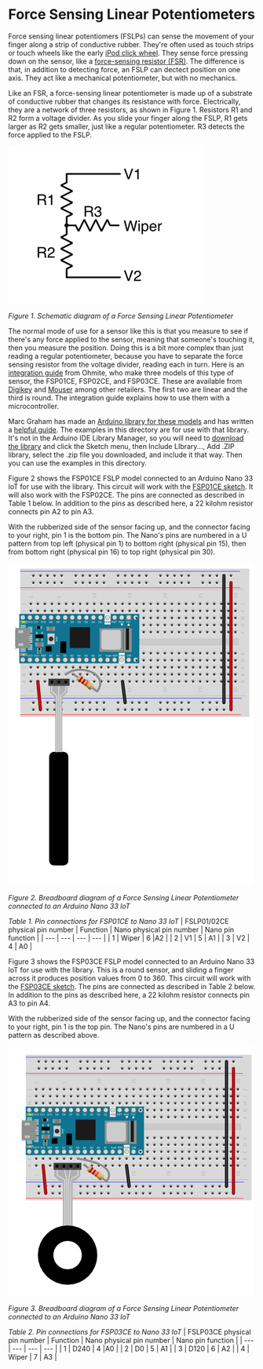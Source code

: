 # Force Sensing Linear Potentiometers

Force sensing  linear potentiomers (FSLPs) can sense the movement of your finger along a strip of conductive rubber. They're often used as touch strips  or touch wheels like the early [iPod click wheel](https://support.apple.com/en-us/HT204217#ipod). They sense force pressing down on the sensor, like a [force-sensing resistor (FSR)](https://itp.nyu.edu/archive/physcomp-spring2014/sensors/Reports/ForceSensorResistor.html). The difference is that, in addition to detecting force, an FSLP can dectect position on one axis. They act like a mechanical potentiometer, but with no mechanics. 

Like an FSR, a force-sensing linear potentiometer is made up of a substrate of conductive rubber that changes its resistance with force. Electrically, they are a network of three resistors, as shown in Figure 1. Resistors R1 and R2 form a voltage divider. As you slide your finger along the FSLP, R1 gets larger as R2 gets smaller, just like a regular potentiometer. R3 detects the force applied to the FSLP. 

![Schematic diagram of an FSLP](img/FSLP-schematic.png)

_Figure 1. Schematic diagram of a Force Sensing Linear Potentiometer_

The normal mode of use for a sensor like this is that you measure to see if there's any force applied to the sensor, meaning that someone's touching it, then you measure the position. Doing this is a bit more complex than just reading a regular potentiometer, because you have to separate the force sensing resistor from the voltage divider, reading each in turn.  Here is an [integration guide](https://www.mouser.com/pdfdocs/Ohmite-FSP-Integration-Guide-V1-0_27-03-18.pdf) from Ohmite, who make three models of this type of sensor, the FSP01CE, FSP02CE, and FSP03CE. These are available from [Digikey](https://www.digikey.com/products/en?keywords=FSLP%20ohmite) and [Mouser](https://www.mouser.com/Search/Refine?Keyword=ohmite+FSP0) among other retailers. The first two are linear and the third is round. The integration guide explains how to use them with a microcontroller.  

Marc Graham has made an [Arduino library for these models](https://m2aglabs.com/2019/08/14/using-ohmite-force-sensitive-potentiometers/) and has written a [helpful guide](https://m2aglabs.com/2019/08/14/using-ohmite-force-sensitive-potentiometers/). The examples in this directory are for use with that library. It's not in the Arduino IDE Library Manager, so you will need to [download the library](https://github.com/m2ag-labs/m2aglabs_ohmite/archive/master.zip) and click the Sketch menu, then Include LIbrary..., Add .ZIP library, select the .zip file you downloaded, and include it that way. Then you can use the examples in this directory.

Figure 2 shows the FSP01CE FSLP model connected to an Arduino Nano 33 IoT for use with the library. This circuit will work with the [FSP01CE sketch](FSP01CE-FSP02CE_example/FSP01CE-FSP02CE_example.ino). It will also work with the FSP02CE. The pins are connected as described in Table 1 below. In addition to the pins as described here, a 22 kilohm resistor connects pin A2 to pin A3. 

With the rubberized side of the sensor facing up, and the connector facing to your right, pin 1 is the bottom pin. The Nano's pins are numbered in a U pattern from top left (physical pin 1) to bottom right (physical pin 15), then from bottom right (physical pin 16) to top right (physical pin 30). 

![Breadboard view  of an FSLP connected to an Arduino Nano 33 IoT](img/nano_FSP01-2CE_bb.png)

_Figure 2. Breadboard diagram  of a Force Sensing Linear Potentiometer connected to an Arduino Nano 33 IoT_

_Table 1. Pin connections for FSP01CE to Nano 33 IoT_
| FSLP01/02CE physical pin number | Function | Nano physical pin number | Nano pin function | 
| --- | --- | --- | --- |
| 1 | Wiper | 6 |A2 | 
| 2 | V1 | 5 | A1 | 
| 3 | V2 | 4 | A0 | 

Figure 3 shows the FSP03CE FSLP model connected to an Arduino Nano 33 IoT for use with the library. This is a round sensor, and sliding a finger across it produces position values from 0 to 360. This circuit will work with the [FSP03CE sketch](FSP03CE_example/FSP03CE_example.ino). The pins are connected as described in Table 2 below. In addition to the pins as described here, a 22 kilohm resistor connects pin A3 to pin A4. 

With the rubberized side of the sensor facing up, and the connector facing to your right, pin 1 is the top pin. The Nano's pins are numbered in a U pattern as described above.

![Breadboard view  of an FSLP connected to an Arduino Nano 33 IoT](img/nano_FSP03CE_bb.png)

_Figure 3. Breadboard diagram  of a Force Sensing Linear Potentiometer connected to an Arduino Nano 33 IoT_

_Table 2. Pin connections for FSP03CE to Nano 33 IoT_
| FSLP03CE physical pin number | Function | Nano physical pin number | Nano pin function | 
| --- | --- | --- | --- |
| 1 | D240 | 4 |A0 | 
| 2 | D0 | 5 | A1 | 
| 3 | D120 | 6 | A2 | 
| 4 | Wiper | 7 | A3 | 
